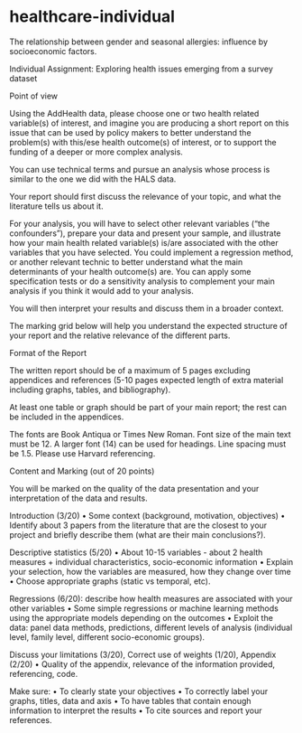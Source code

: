 # healthcare-individual
The relationship between gender and seasonal allergies: influence by socioeconomic factors.

Individual Assignment: Exploring health issues emerging from a survey dataset

Point of view

Using the AddHealth data, please choose one or two health related variable(s) of interest, and imagine you are producing a short report on this issue that can be used by policy makers to better understand the problem(s) with this/ese health outcome(s) of interest, or to support the funding of a deeper or more complex analysis.

You can use technical terms and pursue an analysis whose process is similar to the one we did with the HALS data.

Your report should first discuss the relevance of your topic, and what the literature tells us about it.

For your analysis, you will have to select other relevant variables (“the confounders”), prepare your data and present your sample, and illustrate how your main health related variable(s) is/are associated with the other variables that you have selected. You could implement a regression method, or another relevant technic to better understand what the main determinants of your health outcome(s) are. You can apply some specification tests or do a sensitivity analysis to complement your main analysis if you think it would add to your analysis.

You will then interpret your results and discuss them in a broader context.

The marking grid below will help you understand the expected structure of your report and the relative relevance of the different parts.


Format of the Report

The written report should be of a maximum of 5 pages excluding appendices and references (5-10 pages expected length of extra material including graphs, tables, and bibliography).

At least one table or graph should be part of your main report; the rest can be included in the appendices.

The fonts are Book Antiqua or Times New Roman. Font size of the main text must be 12. A larger font (14) can be used for headings. Line spacing must be 1.5. Please use Harvard referencing.

Content and Marking (out of 20 points)

You will be marked on the quality of the data presentation and your interpretation of the data and results.

Introduction (3/20)
• Some context (background, motivation, objectives)
• Identify about 3 papers from the literature that are the closest to your project
and briefly describe them (what are their main conclusions?).

Descriptive statistics (5/20)
• About 10-15 variables - about 2 health measures + individual characteristics,
socio-economic information
• Explain your selection, how the variables are measured, how they change
over time
• Choose appropriate graphs (static vs temporal, etc).

Regressions (6/20): describe how health measures are associated with your
other variables
• Some simple regressions or machine learning methods using the appropriate
models depending on the outcomes
• Exploit the data: panel data methods, predictions, different levels of analysis
(individual level, family level, different socio-economic groups).

Discuss your limitations (3/20), Correct use of weights (1/20), Appendix (2/20)
• Quality of the appendix, relevance of the information provided, referencing,
code.

Make sure:
• To clearly state your objectives
• To correctly label your graphs, titles, data and axis
• To have tables that contain enough information to interpret the results
• To cite sources and report your references.
